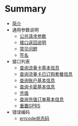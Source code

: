 # Summary

* [简介](README.md)
* 通用参数说明
    * [公共请求参数](app/explain/public-params.md)
    * [接口返回说明](app/explain/response-explain.md)
    * [常见问题](app/explain/common-question.md)
    * [签名](app/explain/sign.md)
* 接口列表
    * [查询流量卡基本信息](app/interface/member-info.md)
    * [查询流量卡已订购套餐信息](app/interface/member-product-info.md)
    * [查询账户基本信息](app/interface/user-info.md)
    * [查询卡密基本信息](app/interface/prepaid-card-info.md)
    * [充值](app/interface/recharge.md)
    * [查询充值订单基本信息](app/interface/order-info.md)
    * [重置GPRS](app/interface/member-gprs-reset.md)
* 错误编码
    * [errcode状态码](app/error/errorcode.md)
